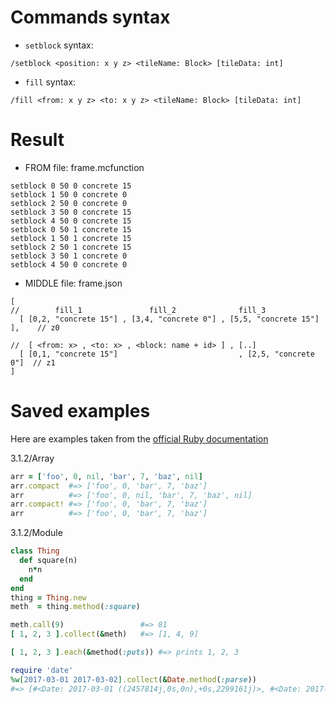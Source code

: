 # Commands syntax
- `setblock` syntax:
```
/setblock <position: x y z> <tileName: Block> [tileData: int]
```

- `fill` syntax:
```
/fill <from: x y z> <to: x y z> <tileName: Block> [tileData: int]
```

# Result

* FROM file: frame.mcfunction
```mcfunction
setblock 0 50 0 concrete 15
setblock 1 50 0 concrete 0
setblock 2 50 0 concrete 0
setblock 3 50 0 concrete 15
setblock 4 50 0 concrete 15
setblock 0 50 1 concrete 15
setblock 1 50 1 concrete 15
setblock 2 50 1 concrete 15
setblock 3 50 1 concrete 0
setblock 4 50 0 concrete 0
```

* MIDDLE   file: frame.json
```jsonc
[
//        fill_1               fill_2              fill_3  
  [ [0,2, "concrete 15"] , [3,4, "concrete 0"] , [5,5, "concrete 15"] ],    // z0
      
//  [ <from: x> , <to: x> , <block: name + id> ] , [..]
  [ [0,1, "concrete 15"]                           , [2,5, "concrete 0"]  // z1
]
```


# Saved examples

Here are examples taken from the [official Ruby documentation](https://ruby-doc.org)

3.1.2/Array
```ruby
arr = ['foo', 0, nil, 'bar', 7, 'baz', nil]
arr.compact  #=> ['foo', 0, 'bar', 7, 'baz']
arr          #=> ['foo', 0, nil, 'bar', 7, 'baz', nil]
arr.compact! #=> ['foo', 0, 'bar', 7, 'baz']
arr          #=> ['foo', 0, 'bar', 7, 'baz']
```


3.1.2/Module
```ruby
class Thing
  def square(n)
    n*n
  end
end
thing = Thing.new
meth  = thing.method(:square)

meth.call(9)                 #=> 81
[ 1, 2, 3 ].collect(&meth)   #=> [1, 4, 9]

[ 1, 2, 3 ].each(&method(:puts)) #=> prints 1, 2, 3

require 'date'
%w[2017-03-01 2017-03-02].collect(&Date.method(:parse))
#=> [#<Date: 2017-03-01 ((2457814j,0s,0n),+0s,2299161j)>, #<Date: 2017-03-02 ((2457815j,0s,0n),+0s,2299161j)>]
```

